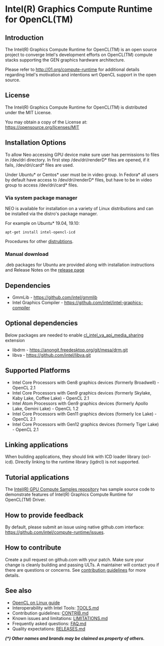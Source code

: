 # Intel(R) Graphics Compute Runtime for OpenCL(TM)

## Introduction

The Intel(R) Graphics Compute Runtime for OpenCL(TM) is an open source project to
converge Intel's development efforts on OpenCL(TM) compute stacks supporting the
GEN graphics hardware architecture.

Please refer to http://01.org/compute-runtime for additional details regarding Intel's
motivation and intentions wrt OpenCL support in the open source.

## License

The Intel(R) Graphics Compute Runtime for OpenCL(TM) is distributed under the MIT License.

You may obtain a copy of the License at: https://opensource.org/licenses/MIT

## Installation Options

To allow Neo accessing GPU device make sure user has permissions to files in /dev/dri directory. In first step /dev/dri/renderD* files are opened, if it fails, /dev/dri/card* files are used.

Under Ubuntu* or Centos* user must be in video group. In Fedora* all users by default have access to /dev/dri/renderD* files, but have to be in video group to access /dev/dri/card* files.

### Via system package manager

NEO is available for installation on a variety of Linux distributions and can be installed via the distro's package manager. 

For example on Ubuntu* 19.04, 19.10:

```
apt-get install intel-opencl-icd
```

Procedures for other [distrubtions](https://github.com/intel/compute-runtime/blob/master/documentation/Neo_in_distributions.md).

### Manual download

.deb packages for Ubuntu are provided along with installation instructions and Release Notes on the [release page](https://github.com/intel/compute-runtime/releases)


## Dependencies

* GmmLib - https://github.com/intel/gmmlib
* Intel Graphics Compiler - https://github.com/intel/intel-graphics-compiler

## Optional dependencies

Below packages are needed to enable [cl_intel_va_api_media_sharing](https://www.khronos.org/registry/OpenCL/extensions/intel/cl_intel_va_api_media_sharing.txt) extension

* libdrm - https://anongit.freedesktop.org/git/mesa/drm.git
* libva - https://github.com/intel/libva.git

## Supported Platforms

* Intel Core Processors with Gen8 graphics devices (formerly Broadwell) - OpenCL 2.1
* Intel Core Processors with Gen9 graphics devices (formerly Skylake, Kaby Lake, Coffee Lake) - OpenCL 2.1
* Intel Atom Processors with Gen9 graphics devices (formerly Apollo Lake, Gemini Lake) - OpenCL 1.2
* Intel Core Processors with Gen11 graphics devices (formerly Ice Lake) - OpenCL 2.1
* Intel Core Processors with Gen12 graphics devices (formerly Tiger Lake) - OpenCL 2.1

## Linking applications

When building applications, they should link with ICD loader library (ocl-icd).
Directly linking to the runtime library (igdrcl) is not supported.

## Tutorial applications

The [Intel(R) GPU Compute Samples repository](https://github.com/intel/compute-samples/blob/master/compute_samples/applications/usm_hello_world/README.md) 
has sample source code to demonstrate features of Intel(R) Graphics Compute Runtime for OpenCL(TM) Driver.

## How to provide feedback

By default, please submit an issue using native github.com interface: https://github.com/intel/compute-runtime/issues.

## How to contribute

Create a pull request on github.com with your patch. Make sure your change is cleanly building and passing ULTs.
A maintainer will contact you if there are questions or concerns.
See [contribution guidelines](https://github.com/intel/compute-runtime/blob/master/documentation/CONTRIB.md) for more details.

## See also

* [OpenCL on Linux guide](https://github.com/bashbaug/OpenCLPapers/blob/markdown/OpenCLOnLinux.md)
* Interoperability with Intel Tools: [TOOLS.md](https://github.com/intel/compute-runtime/blob/master/documentation/TOOLS.md)
* Contribution guidelines: [CONTRIB.md](https://github.com/intel/compute-runtime/blob/master/documentation/CONTRIB.md)
* Known issues and limitations: [LIMITATIONS.md](https://github.com/intel/compute-runtime/blob/master/documentation/LIMITATIONS.md)
* Frequently asked questions: [FAQ.md](https://github.com/intel/compute-runtime/blob/master/documentation/FAQ.md)
* Quality expectations: [RELEASES.md](https://github.com/intel/compute-runtime/blob/master/documentation/RELEASES.md)

___(*) Other names and brands may be claimed as property of others.___
